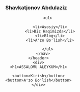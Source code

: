 <!DOCTYPE html>

<html lang="en">
<head>
<title>My First Web Site</title>
<link rel="stylesheet" href="style.css">
</head>
<body>

  <section>
      <header>
          <nav>
              <h1>Shavkatjonov Abdulaziz</h1>

              <ul>
                    
                <li>Asosiy</li>
                <li>Biz Haqimizda</li>
                <li>Blog</li>
                <li>A'zo Bo'lish</li>

              </ul>
          </nav>
      </header>
      <div>
      <h1>ASSALOMU ALEYKUM</h1>
      
      <button>Kirish</button>
      <button>A'zo Bo'lish</button>
      </div>
  </section>

</body>
</html>
